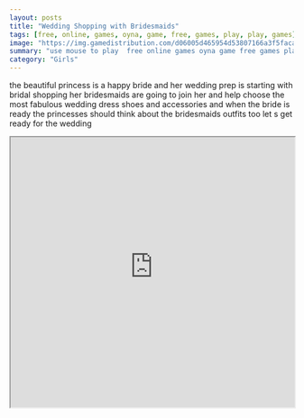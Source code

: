 ```yaml
---
layout: posts
title: "Wedding Shopping with Bridesmaids"
tags: [free, online, games, oyna, game, free, games, play, play, games]
image: "https://img.gamedistribution.com/d06005d465954d53807166a3f5facae2.jpg"
summary: "use mouse to play  free online games oyna game free games play play games"
category: "Girls"
---
```


the beautiful princess is a happy bride and her wedding prep is starting with bridal shopping her bridesmaids are going to join her and help choose the most fabulous wedding dress shoes and accessories and when the bride is ready the princesses should think about the bridesmaids outfits too let s get ready for the wedding

<iframe width="100%" height="480px;" src="https://html5.gamedistribution.com/d06005d465954d53807166a3f5facae2/"></iframe>